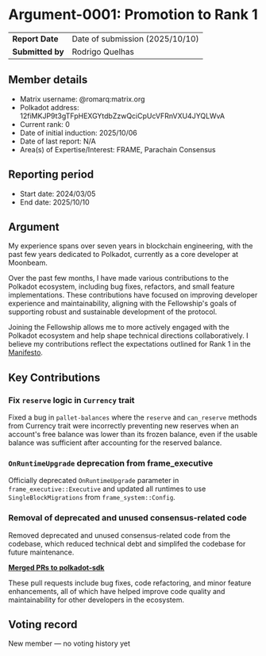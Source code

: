 # Argument-0001: Promotion to Rank 1

|                 |                                                                                             |
| --------------- | ------------------------------------------------------------------------------------------- |
| **Report Date** | Date of submission (2025/10/10)                                                             |
| **Submitted by**| Rodrigo Quelhas                                                                             |


## Member details

- Matrix username: @romarq:matrix.org
- Polkadot address: 12fiMKJP9t3gTFpHEXGYtdbZzwQciCpUcVFRnVXU4JYQLWvA
- Current rank: 0
- Date of initial induction: 2025/10/06
- Date of last report: N/A
- Area(s) of Expertise/Interest: FRAME, Parachain Consensus

## Reporting period

- Start date: 2024/03/05  
- End date: 2025/10/10

## Argument

My experience spans over seven years in blockchain engineering, with the past few years dedicated to Polkadot, currently as a core developer at Moonbeam.

Over the past few months, I have made various contributions to the Polkadot ecosystem, including bug fixes, refactors, and small feature implementations. These contributions have focused on improving developer experience and maintainability, aligning with the Fellowship's goals of supporting robust and sustainable development of the protocol.

Joining the Fellowship allows me to more actively engaged with the Polkadot ecosystem and help shape technical directions collaboratively. I believe my contributions reflect the expectations outlined for Rank 1 in the [Manifesto](https://github.com/polkadot-fellows/manifesto/blob/main/manifesto.pdf).

## Key Contributions

### Fix `reserve` logic in `Currency` trait

Fixed a bug in `pallet-balances` where the `reserve` and `can_reserve` methods from Currency trait were incorrectly preventing new reserves when an account's free balance was lower than its frozen balance, even if the usable balance was sufficient after accounting for the reserved balance.

### `OnRuntimeUpgrade` deprecation from frame_executive

Officially deprecated `OnRuntimeUpgrade` parameter in `frame_executive::Executive` and updated all runtimes to use `SingleBlockMigrations` from `frame_system::Config`.

### Removal of deprecated and unused consensus-related code

Removed deprecated and unused consensus-related code from the codebase, which reduced technical debt and simplifed the codebase for future maintenance.

[**Merged PRs to polkadot-sdk**](https://github.com/paritytech/polkadot-sdk/pulls?q=is%3Apr+author%3ARomarQ+is%3Aclosed)  

These pull requests include bug fixes, code refactoring, and minor feature enhancements, all of which have helped improve code quality and maintainability for other developers in the ecosystem.

## Voting record

New member — no voting history yet
